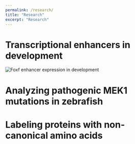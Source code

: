 ```yaml
---
permalink: /research/
title: "Research"
excerpt: "Research"
---
```


# Transcriptional enhancers in development
![Foxf enhancer expression in development](https://grantonjindal.github.io/images/Foxf.PNG)


# Analyzing pathogenic MEK1 mutations in zebrafish

# Labeling proteins with non-canonical amino acids
